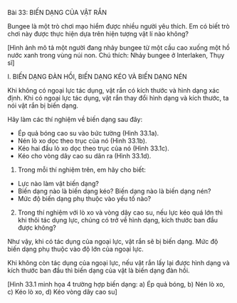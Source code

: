 Bài 33: BIẾN DẠNG CỦA VẬT RẮN

Bungee là một trò chơi mạo hiểm được nhiều người yêu thích. Em có biết trò chơi này được thực hiện dựa trên hiện tượng vật lí nào không?

[Hình ảnh mô tả một người đang nhảy bungee từ một cầu cao xuống một hồ nước xanh trong vùng núi non. Chú thích: Nhảy bungee ở Interlaken, Thụy sĩ]

I. BIẾN DẠNG ĐÀN HỒI, BIẾN DẠNG KÉO VÀ BIẾN DẠNG NÉN

Khi không có ngoại lực tác dụng, vật rắn có kích thước và hình dạng xác định. Khi có ngoại lực tác dụng, vật rắn thay đổi hình dạng và kích thước, ta nói vật rắn bị biến dạng.

Hãy làm các thí nghiệm về biến dạng sau đây:
- Ép quả bóng cao su vào bức tường (Hình 33.1a).
- Nén lò xo dọc theo trục của nó (Hình 33.1b).
- Kéo hai đầu lò xo dọc theo trục của nó (Hình 33.1c).
- Kéo cho vòng dây cao su dãn ra (Hình 33.1d).

1. Trong mỗi thí nghiệm trên, em hãy cho biết:
- Lực nào làm vật biến dạng?
- Biến dạng nào là biến dạng kéo? Biến dạng nào là biến dạng nén?
- Mức độ biến dạng phụ thuộc vào yếu tố nào?

2. Trong thí nghiệm với lò xo và vòng dây cao su, nếu lực kéo quá lớn thì khi thôi tác dụng lực, chúng có trở về hình dạng, kích thước ban đầu được không?

Như vậy, khi có tác dụng của ngoại lực, vật rắn sẽ bị biến dạng. Mức độ biến dạng phụ thuộc vào độ lớn của ngoại lực.

Khi không còn tác dụng của ngoại lực, nếu vật rắn lấy lại được hình dạng và kích thước ban đầu thì biến dạng của vật là biến dạng đàn hồi.

[Hình 33.1 minh họa 4 trường hợp biến dạng: a) Ép quả bóng, b) Nén lò xo, c) Kéo lò xo, d) Kéo vòng dây cao su]